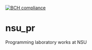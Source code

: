 [![BCH compliance](https://bettercodehub.com/edge/badge/alldevic/nsu_pr?branch=master)](https://bettercodehub.com/)

# nsu_pr
Programming laboratory works at NSU
